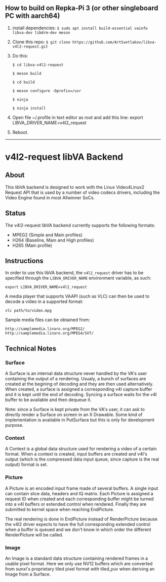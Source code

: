 ## How to build on Repka-Pi 3 (or other singleboard PC with aarch64)

1) install dependencies:
`$ sudo apt install build-essential vainfo libva-dev libdrm-dev meson`
2) Clone this repo:
`$ git clone https://github.com/ArtSvetlakov/libva-v4l2-request.git`
3) Do this:
   
	`$ cd libva-v4l2-request`

	`$ meson build`

	`$ cd build`

	`$ meson configure -Dprefix=/usr`

	`$ ninja`

	`$ ninja install`

4) Open file ~/.profile in text editor as root and add this line: export LIBVA_DRIVER_NAME=v4l2_request
5) Reboot.

--------------
# v4l2-request libVA Backend

## About

This libVA backend is designed to work with the Linux Video4Linux2
Request API that is used by a number of video codecs drivers,
including the Video Engine found in most Allwinner SoCs.

## Status

The v4l2-request libVA backend currently supports the following formats:
* MPEG2 (Simple and Main profiles)
* H264 (Baseline, Main and High profiles)
* H265 (Main profile)

## Instructions

In order to use this libVA backend, the `v4l2_request` driver has to
be specified through the `LIBVA_DRIVER_NAME` environment variable, as
such:

	export LIBVA_DRIVER_NAME=v4l2_request

A media player that supports VAAPI (such as VLC) can then be used to decode a
video in a supported format:

	vlc path/to/video.mpg

Sample media files can be obtained from:

	http://samplemedia.linaro.org/MPEG2/
	http://samplemedia.linaro.org/MPEG4/SVT/

## Technical Notes

### Surface

A Surface is an internal data structure never handled by the VA's user
containing the output of a rendering. Usualy, a bunch of surfaces are created
at the begining of decoding and they are then used alternatively. When
created, a surface is assigned a corresponding v4l capture buffer and it is
kept until the end of decoding. Syncing a surface waits for the v4l buffer to
be available and then dequeue it.

Note: since a Surface is kept private from the VA's user, it can ask to
directly render a Surface on screen in an X Drawable. Some kind of
implementation is available in PutSurface but this is only for development
purpose.

### Context

A Context is a global data structure used for rendering a video of a certain
format. When a context is created, input buffers are created and v4l's output
(which is the compressed data input queue, since capture is the real output)
format is set.

### Picture

A Picture is an encoded input frame made of several buffers. A single input
can contain slice data, headers and IQ matrix. Each Picture is assigned a
request ID when created and each corresponding buffer might be turned into a
v4l buffers or extended control when rendered. Finally they are submitted to
kernel space when reaching EndPicture.

The real rendering is done in EndPicture instead of RenderPicture
because the v4l2 driver expects to have the full corresponding
extended control when a buffer is queued and we don't know in which
order the different RenderPicture will be called.

### Image

An Image is a standard data structure containing rendered frames in a usable
pixel format. Here we only use NV12 buffers which are converted from sunxi's
proprietary tiled pixel format with tiled_yuv when deriving an Image from a
Surface.
